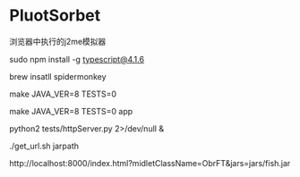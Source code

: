 # PluotSorbet

浏览器中执行的j2me模拟器

sudo npm install -g typescript@4.1.6

brew insatll spidermonkey

make JAVA_VER=8 TESTS=0

make JAVA_VER=8 TESTS=0 app


python2 tests/httpServer.py 2>/dev/null &

./get_url.sh jarpath


http://localhost:8000/index.html?midletClassName=ObrFT&jars=jars/fish.jar

